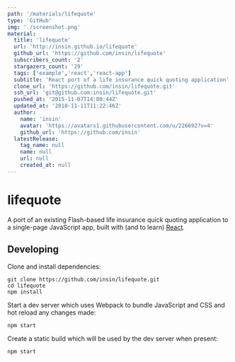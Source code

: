```yaml
---
path: '/materials/lifequote'
type: 'GitHub'
img: './screenshot.png'
material:
  title: 'lifequote'
  url: 'http://insin.github.io/lifequote'
  github_url: 'https://github.com/insin/lifequote'
  subscribers_count: '2'
  stargazers_count: '29'
  tags: ['example','react','react-app']
  subtitle: 'React port of a life insurance quick quoting application'
  clone_url: 'https://github.com/insin/lifequote.git'
  ssh_url: 'git@github.com:insin/lifequote.git'
  pushed_at: '2015-11-07T14:00:44Z'
  updated_at: '2018-11-11T11:22:46Z'
  author:
    name: 'insin'
    avatar: 'https://avatars1.githubusercontent.com/u/226692?v=4'
    github_url: 'https://github.com/insin'
  latestRelease:
    tag_name: null
    name: null
    url: null
    created_at: null
---
```

# lifequote

A port of an existing Flash-based life insurance quick quoting application to a single-page JavaScript app, built with (and to learn) [React](http://facebook.github.io/react/).

## Developing

Clone and install dependencies:

```
git clone https://github.com/insin/lifequote.git
cd lifequote
npm install
```

Start a dev server which uses Webpack to bundle JavaScript and CSS and hot reload any changes made:

```
npm start
```

Create a static build which will be used by the dev server when present:

```
npm start
```
